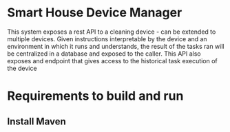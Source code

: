 # Smart House Device Manager
<p>This system exposes a rest API to a cleaning device - can be extended to multiple devices. Given instructions interpretable by the device and an environment in which it runs and understands, the result of the tasks ran will be centralized in a database and exposed to the caller. This API also exposes and endpoint that gives access to the historical task execution of the device</p>

# Requirements to build and run
## Install Maven
